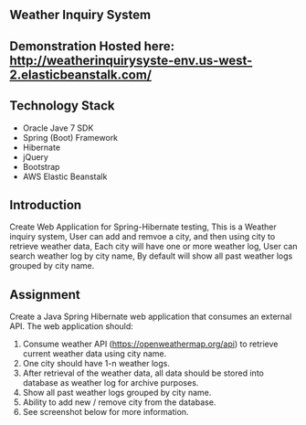 Weather Inquiry System
-------------------

## Demonstration Hosted here: http://weatherinquirysyste-env.us-west-2.elasticbeanstalk.com/


## Technology Stack
* Oracle Jave 7 SDK
* Spring (Boot) Framework
* Hibernate
* jQuery
* Bootstrap
* AWS Elastic Beanstalk


## Introduction
Create Web Application for Spring-Hibernate testing, This is a Weather inquiry system, User can add and remvoe a city, and then using city to retrieve weather data, Each city will have one or more weather log, User can search weather log by city name, By default will show all past weather logs grouped by city name.


## Assignment
Create a Java Spring Hibernate web application that consumes an external API. The web application should:
1. Consume weather API (https://openweathermap.org/api) to retrieve current weather data using city name.
2. One city should have 1-n weather logs.
3. After retrieval of the weather data, all data should be stored into database as weather log for archive purposes.
4. Show all past weather logs grouped by city name.
5. Ability to add new / remove city from the database.
6. See screenshot below for more information.